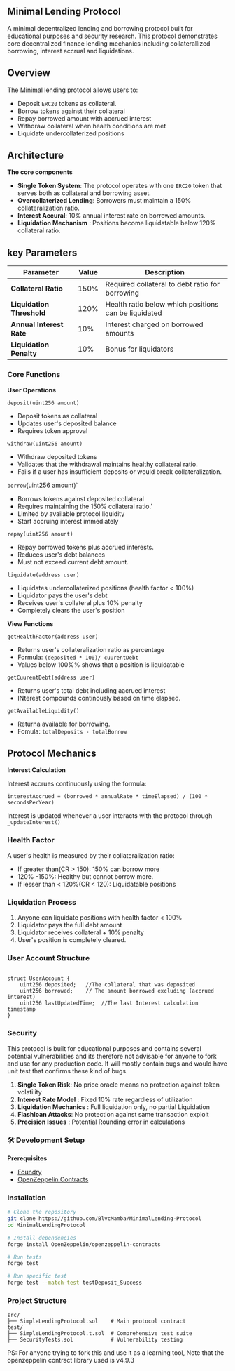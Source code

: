 
## Minimal Lending Protocol
A minimal decentralized lending and borrowing protocol built for educational purposes and security research. This protocol demonstrates core decentralized finance lending mechanics including collaterallized borrowing, interest accrual and liquidations.

## Overview
The Minimal lending protocol allows users to:
- Deposit `ERC20` tokens as collateral.
- Borrow tokens against their collateral
- Repay borrowed amount with accrued interest
- Withdraw collateral when health conditions are met
- Liquidate undercollaterized positions

## Architecture
**The core components**
- **Single Token System**: The protocol operates with one `ERC20` token that serves both as collateral and borrowing asset.
- **Overcollaterized Lending**: Borrowers must maintain a 150% collateralization ratio.
- **Interest Accural**: 10% annual interest rate on borrowed amounts.
- **Liquidation Mechanism** : Positions become liquidatable below 120% collateral ratio.

## key Parameters

| Parameter | Value | Description |
|-----------|--------|-------------|
| **Collateral Ratio** | 150% | Required collateral to debt ratio for borrowing |
| **Liquidation Threshold** | 120% | Health ratio below which positions can be liquidated |
| **Annual Interest Rate** | 10% | Interest charged on borrowed amounts |
| **Liquidation Penalty** | 10% | Bonus for liquidators |

### Core Functions

__User Operations__

`deposit(uint256 amount)`

- Deposit tokens as collateral 
- Updates user's deposited balance
- Requires token approval

`withdraw(uint256 amount)`

- Withdraw deposited tokens
- Validates that the withdrawal maintains healthy collateral ratio.
- Fails if a user has insufficient deposits or would break collateralization.

`borrow`(uint256 amount)`

- Borrows tokens against deposited collateral 
- Requires maintaining the 150% collateral ratio.'
- Limited by available protocol liquidity
- Start accruing interest immediately

`repay(uint256 amount)`

- Repay borrowed tokens plus accrued interests.
- Reduces user's debt balances
- Must not exceed current debt amount.


`liquidate(address user)`

- Liquidates undercollaterized positions (health factor < 100%)
- Liquidator pays the user's debt
- Receives user's collateral plus 10% penalty
- Completely clears the user's position


__View Functions__

`getHealthFactor(address user)`

- Returns user's collateralization ratio as percentage
- Formula: `(deposited * 100)/ cuurentDebt`
- Values below 100%% shows that a position is liquidatable 


`getCuurentDebt(address user)`

- Returns user's total debt including aacrued interest
- INterest compounds continously based on time elapsed.


`getAvailableLiquidity()`

- Returna available for borrowing.
- Fomula: `totalDeposits - totalBorrow`


## Protocol Mechanics

__Interest Calculation__

Interest accrues continuously using the formula:

```
interestAccrued = (borrowed * annualRate * timeElapsed) / (100 * secondsPerYear)
```

Interest is updated whenever a user interacts with the protocol through `_updateInterest()`

### Health Factor

A user's health is measured by their collateralization ratio:
- If greater than(CR > 150): 150% can borrow more
- 120% -150%: Healthy but cannot borrow more.
- If lesser than < 120%(CR < 120): Liquidatable positions


### Liquidation Process

1. Anyone can liquidate positions with health factor < 100%
2. Liquidator pays the full debt amount
3. Liquidator receives collateral + 10% penalty
4. User's position is completely cleared.


### User Account Structure

```solidity

struct UserAccount {
    uint256 deposited;   //The collateral that was deposited
    uint256 borrowed;    // The amount borrowed excluding (accrued interest)
    uint256 lastUpdatedTime;  //The last Interest calculation timestamp
}
```


### Security
This protocol is built for educational purposes and contains several potential vulnerabilities and its therefore not advisable for anyone to fork and use for any production code.
It will mostly contain bugs and would have unit test that confirms these kind of bugs.

1. __Single Token Risk__: No price oracle means no protection against token volatility
2. __Interest Rate Model__ : Fixed 10% rate regardless of utilization
3. __Liquidation Mechanics__ : Full liquidation only, no partial Liquidation
4. __Flashloan Attacks__: No protection against same transaction exploit
5. __Precision Issues__ : Potential Rounding error in calculations


### 🛠️ Development Setup
__Prerequisites__

- [Foundry](https://getfoundry.sh/)
- [OpenZeppelin Contracts](https://docs.openzeppelin.com/contracts/)

### Installation

```bash
# Clone the repository
git clone https://github.com/BlvcMamba/MinimalLending-Protocol
cd MinimalLendingProtocol

# Install dependencies
forge install OpenZeppelin/openzeppelin-contracts

# Run tests
forge test

# Run specific test
forge test --match-test testDeposit_Success
```

### Project Structure

```
src/
├── SimpleLendingProtocol.sol    # Main protocol contract
test/
├── SimpleLendingProtocol.t.sol  # Comprehensive test suite
├── SecurityTests.sol            # Vulnerability testing
```
PS: For anyone trying to fork this and use it as a learning tool, Note that the openzeppelin contract library used is v4.9.3